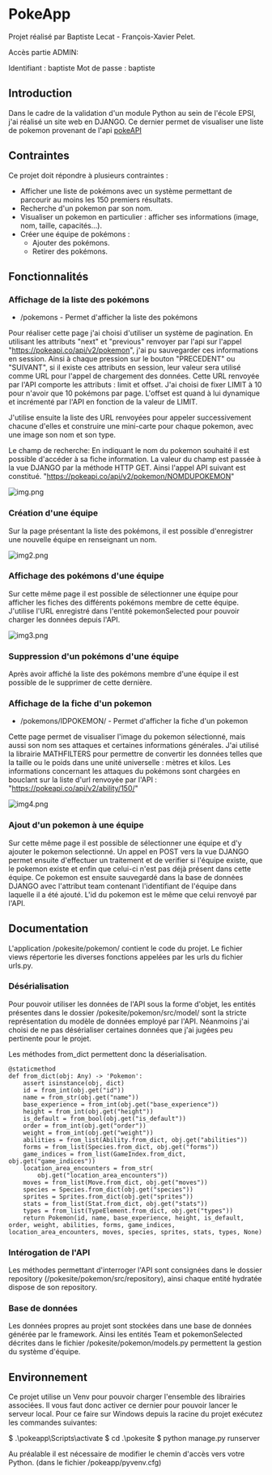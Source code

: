 # PokeApp

Projet réalisé par Baptiste Lecat - François-Xavier Pelet.

Accès partie ADMIN:

Identifiant : baptiste
Mot de passe : baptiste
## Introduction

Dans le cadre de la validation d'un module Python au sein de l'école EPSI, j'ai réalisé un site web en DJANGO. Ce dernier permet de visualiser une liste de pokemon provenant de l'api [pokeAPI](https://pokeapi.co/)

## Contraintes

Ce projet doit répondre à plusieurs contraintes :

- Afficher une liste de pokémons avec un système permettant de parcourir au moins les 150 premiers résultats.
- Recherche d'un pokemon par son nom.
- Visualiser un pokemon en particulier : afficher ses informations (image, nom, taille, capacités...).
- Créer une équipe de pokémons :
    - Ajouter des pokémons.
    - Retirer des pokémons.

## Fonctionnalités

### Affichage de la liste des pokémons

- /pokemons - Permet d'afficher la liste des pokémons

Pour réaliser cette page j'ai choisi d'utiliser un système de pagination. En utilisant les attributs "next" et "previous" renvoyer par l'api sur l'appel "https://pokeapi.co/api/v2/pokemon", j'ai pu sauvegarder ces informations en session. Ainsi à chaque pression sur le bouton "PRECEDENT" ou "SUIVANT", si il existe ces attributs en session, leur valeur sera utilisé comme URL pour l'appel de chargement des données.
Cette URL renvoyée par l'API comporte les attributs : limit et offset.
J'ai choisi de fixer LIMIT à 10 pour n'avoir que 10 pokémons par page.
L'offset est quand à lui dynamique et incrémenté par l'API en fonction de la valeur de LIMIT.

J'utilise ensuite la liste des URL renvoyées pour appeler successivement chacune d'elles et construire une mini-carte pour chaque pokemon, avec une image son nom et son type. 

Le champ de recherche:
En indiquant le nom du pokemon souhaité il est possible d'accéder à sa fiche information. La valeur du champ est passée à la vue DJANGO par la méthode HTTP GET. Ainsi l'appel API suivant est constitué.
"https://pokeapi.co/api/v2/pokemon/NOMDUPOKEMON"

![img.png](img.png)

### Création d'une équipe

Sur la page présentant la liste des pokémons, il est possible d'enregistrer une nouvelle équipe en renseignant un nom.

![img2.png](img2.png)

### Affichage des pokémons d'une équipe

Sur cette même page il est possible de sélectionner une équipe pour afficher les fiches des différents pokémons membre de cette équipe.
J'utilise l'URL enregistré dans l'entité pokemonSelected pour pouvoir charger les données depuis l'API.

![img3.png](img3.png)

### Suppression d'un pokémons d'une équipe

Après avoir affiché la liste des pokémons membre d'une équipe il est possible de le supprimer de cette dernière.

### Affichage de la fiche d'un pokemon

- /pokemons/IDPOKEMON/ - Permet d'afficher la fiche d'un pokemon

Cette page permet de visualiser l'image du pokemon sélectionné, mais aussi son nom ses attaques et certaines informations générales.
J'ai utilisé la librairie MATHFILTERS pour permettre de convertir les données telles que la taille ou le poids dans une unité universelle : mètres et kilos.
Les informations concernant les attaques du pokémons sont chargées en bouclant sur la liste d'url renvoyée par l'API :
"https://pokeapi.co/api/v2/ability/150/"

![img4.png](img4.png)

### Ajout d'un pokemon à une équipe

Sur cette même page il est possible de sélectionner une équipe et d'y ajouter le pokemon selectionné.
Un appel en POST vers la vue DJANGO permet ensuite d'effectuer un traitement et de verifier si l'équipe existe, que le pokemon existe et enfin que celui-ci n'est pas déjà présent dans cette équipe.
Ce pokemon est ensuite sauvegardé dans la base de données DJANGO avec l'attribut team contenant l'identifiant de l'équipe dans laquelle il a été ajouté.
L'id du pokemon est le même que celui renvoyé par l'API.
## Documentation

L'application /pokesite/pokemon/ contient le code du projet.
Le fichier views répertorie les diverses fonctions appelées par les urls du fichier urls.py.

### Désérialisation

Pour pouvoir utiliser les données de l'API sous la forme d'objet, les entités présentes dans le dossier /pokesite/pokemon/src/model/ sont la stricte représentation du modèle de données employé par l'API. Néanmoins j'ai choisi de ne pas désérialiser certaines données que j'ai jugées peu pertinente pour le projet.

Les méthodes from_dict permettent donc la déserialisation.

    @staticmethod
    def from_dict(obj: Any) -> 'Pokemon':
        assert isinstance(obj, dict)
        id = from_int(obj.get("id"))
        name = from_str(obj.get("name"))
        base_experience = from_int(obj.get("base_experience"))
        height = from_int(obj.get("height"))
        is_default = from_bool(obj.get("is_default"))
        order = from_int(obj.get("order"))
        weight = from_int(obj.get("weight"))
        abilities = from_list(Ability.from_dict, obj.get("abilities"))
        forms = from_list(Species.from_dict, obj.get("forms"))
        game_indices = from_list(GameIndex.from_dict, obj.get("game_indices"))
        location_area_encounters = from_str(
            obj.get("location_area_encounters"))
        moves = from_list(Move.from_dict, obj.get("moves"))
        species = Species.from_dict(obj.get("species"))
        sprites = Sprites.from_dict(obj.get("sprites"))
        stats = from_list(Stat.from_dict, obj.get("stats"))
        types = from_list(TypeElement.from_dict, obj.get("types"))
        return Pokemon(id, name, base_experience, height, is_default, order, weight, abilities, forms, game_indices, location_area_encounters, moves, species, sprites, stats, types, None)

### Intérogation de l'API

Les méthodes permettant d'interroger l'API sont consignées dans le dossier repository (/pokesite/pokemon/src/repository), ainsi chaque entité hydratée dispose de son repository.

### Base de données

Les données propres au projet sont stockées dans une base de données générée par le framework. Ainsi les entités Team et pokemonSelected décrites dans le fichier /pokesite/pokemon/models.py permettent la gestion du système d'équipe.

## Environnement

Ce projet utilise un Venv pour pouvoir charger l'ensemble des librairies associées. Il vous faut donc activer ce dernier pour pouvoir lancer le serveur local.
Pour ce faire sur Windows depuis la racine du projet exécutez les commandes suivantes:

$ .\pokeapp\Scripts\activate
$ cd .\pokesite
$ python manage.py runserver

Au préalable il est nécessaire de modifier le chemin d'accès vers votre Python. (dans le fichier /pokeapp/pyvenv.cfg)

